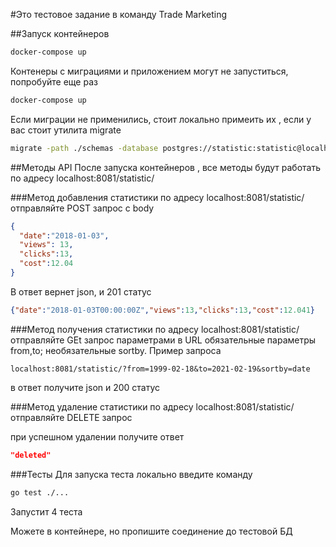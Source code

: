 #Это тестовое задание в команду Trade Marketing

##Запуск контейнеров 
```bash
docker-compose up
```

Контенеры с миграциями и приложением могут не запуститься, попробуйте еще раз 
```bash
docker-compose up
```

Если миграции не применились, стоит локально примеить их , если у вас стоит утилита migrate

```bash
migrate -path ./schemas -database postgres://statistic:statistic@localhost:5436/statistic?sslmode=disable up
```

##Методы API
После запуска контейнеров , все методы будут работать по адресу localhost:8081/statistic/

###Метод добавления статистики 
по адресу localhost:8081/statistic/ отправляйте POST запрос с body
```json
{
  "date":"2018-01-03",
  "views": 13,
  "clicks":13,
  "cost":12.04
}
```
В ответ вернет json, и 201 статус

```json
{"date":"2018-01-03T00:00:00Z","views":13,"clicks":13,"cost":12.041}
```

###Метод получения статистики 
по адресу localhost:8081/statistic/ отправляйте GEt запрос параметрами в URL
обязательные параметры from,to; необязательные sortby.
Пример запроса
```url
localhost:8081/statistic/?from=1999-02-18&to=2021-02-19&sortby=date
```
в ответ получите json и 200 статус

###Метод удаление статистики 
по адресу localhost:8081/statistic/ отправляйте DELETE запрос

при успешном удалении получите ответ 

```json
"deleted"
```

###Тесты 
Для запуска теста локально введите команду 
```bash
go test ./...
```
Запустит 4 теста

Можете в контейнере, но пропишите соединение до тестовой БД